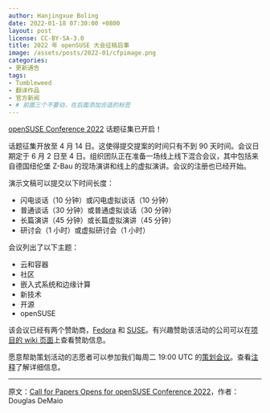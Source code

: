 ```yaml
---
author: Hanjingxue Boling
date: 2022-01-18 07:30:00 +0800
layout: post
license: CC-BY-SA-3.0
title: 2022 年 openSUSE 大会征稿启事
image: /assets/posts/2022-01/cfpimage.png
categories:
- 更新通告
tags:
- Tumbleweed
- 翻译作品
- 官方新闻
- # 前面三个不要动，在后面添加合适的标签
---
```


[openSUSE Conference 2022](https://events.opensuse.org/conferences/oSC22) 话题征集已开启！

话题征集开放至 4 月 14 日。这使得提交提案的时间只有不到 90 天时间。会议日期定于 6 月 2 日至 4 日。组织团队正在准备一场线上线下混合会议，其中包括来自德国纽伦堡 Z-Bau 的现场演讲和线上的虚拟演讲。会议的注册也已经开始。

演示文稿可以提交以下时间长度：

- 闪电谈话（10 分钟）或闪电虚拟谈话（10 分钟）
- 普通谈话（30 分钟）或普通虚拟谈话（30 分钟）
- 长篇演讲（45 分钟）或长篇虚拟演讲（45 分钟）
- 研讨会（1 小时）或虚拟研讨会（1 小时）

会议列出了以下主题：

- 云和容器
- 社区
- 嵌入式系统和边缘计算
- 新技术
- 开源
- openSUSE

该会议已经有两个赞助商，[Fedora](https://getfedora.org/) 和 [SUSE](https://www.suse.com/)。有兴趣赞助该活动的公司可以在[项目的 wiki 页面](https://en.opensuse.org/Portal:Conference/Sponsor)上查看赞助信息。

愿意帮助策划活动的志愿者可以参加我们每周二 19:00 UTC 的[策划会议](https://etherpad.opensuse.org/p/osc22)。查看[注释](https://etherpad.opensuse.org/p/osc22)了解详细信息。

------

原文：[Call for Papers Opens for openSUSE Conference 2022](https://news.opensuse.org/2022/01/18/cfp-opens-for-osc22/)，作者：Douglas DeMaio